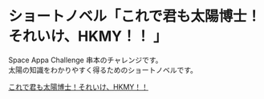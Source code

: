 # ショートノベル「これで君も太陽博士！それいけ、HKMY！！ 」
Space Appa Challenge 串本のチャレンジです。  
太陽の知識をわかりやすく得るためのショートノベルです。  

[これで君も太陽博士！それいけ、HKMY！！ ](https://drive.google.com/file/d/10d40y3AIpDbiMbmLP4p8poH6rpIoq4SY/view?usp=drivesdk)  

